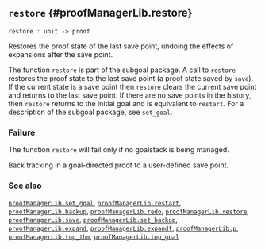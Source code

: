 ## `restore` {#proofManagerLib.restore}


```
restore : unit -> proof
```



Restores the proof state of the last save point, undoing the effects of expansions after the save point.


The function `restore` is part of the subgoal package. A call to `restore`
restores the proof state to the last save point (a proof state saved by
`save`). If the current state is a save point then `restore` clears the
current save point and returns to the last save point. If there are no save
points in the history, then `restore` returns to the initial goal and is
equivalent to `restart`. For a description of the subgoal package, see
`set_goal`.

### Failure

The function `restore` will fail only if no goalstack is being managed.


Back tracking in a goal-directed proof to a user-defined save point.

### See also

[`proofManagerLib.set_goal`](#proofManagerLib.set_goal), [`proofManagerLib.restart`](#proofManagerLib.restart), [`proofManagerLib.backup`](#proofManagerLib.backup), [`proofManagerLib.redo`](#proofManagerLib.redo), [`proofManagerLib.restore`](#proofManagerLib.restore), [`proofManagerLib.save`](#proofManagerLib.save), [`proofManagerLib.set_backup`](#proofManagerLib.set_backup), [`proofManagerLib.expand`](#proofManagerLib.expand), [`proofManagerLib.expandf`](#proofManagerLib.expandf), [`proofManagerLib.p`](#proofManagerLib.p), [`proofManagerLib.top_thm`](#proofManagerLib.top_thm), [`proofManagerLib.top_goal`](#proofManagerLib.top_goal)


